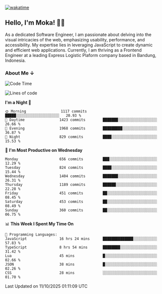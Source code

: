 [![wakatime](https://wakatime.com/badge/user/af9abd23-dba3-4dbe-973c-b045a9417a55.svg?style=social)](https://wakatime.com/@af9abd23-dba3-4dbe-973c-b045a9417a55)
## Hello, I'm Moka! 👋🏼


As a dedicated Software Engineer, I am passionate about delving into the visual intricacies of the web, emphasizing usability, performance, and accessibility. My expertise lies in leveraging JavaScript to create dynamic and efficient web applications. Currently, I am thriving as a Frontend Engineer at a leading Express Logistic Plaform company based in Bandung, Indonesia.

### About Me ↓

<!--START_SECTION:waka-->
![Code Time](http://img.shields.io/badge/Code%20Time-12%2C636%20hrs%2021%20mins-blue)

![Lines of code](https://img.shields.io/badge/From%20Hello%20World%20I%27ve%20Written-11.3%20million%20lines%20of%20code-blue)

**I'm a Night 🦉** 

```text
🌞 Morning                1117 commits        █████░░░░░░░░░░░░░░░░░░░░   20.93 % 
🌆 Daytime                1423 commits        ███████░░░░░░░░░░░░░░░░░░   26.66 % 
🌃 Evening                1968 commits        █████████░░░░░░░░░░░░░░░░   36.87 % 
🌙 Night                  829 commits         ████░░░░░░░░░░░░░░░░░░░░░   15.53 % 
```
📅 **I'm Most Productive on Wednesday** 

```text
Monday                   656 commits         ███░░░░░░░░░░░░░░░░░░░░░░   12.29 % 
Tuesday                  824 commits         ████░░░░░░░░░░░░░░░░░░░░░   15.44 % 
Wednesday                1404 commits        ███████░░░░░░░░░░░░░░░░░░   26.31 % 
Thursday                 1189 commits        ██████░░░░░░░░░░░░░░░░░░░   22.28 % 
Friday                   451 commits         ██░░░░░░░░░░░░░░░░░░░░░░░   08.45 % 
Saturday                 453 commits         ██░░░░░░░░░░░░░░░░░░░░░░░   08.49 % 
Sunday                   360 commits         ██░░░░░░░░░░░░░░░░░░░░░░░   06.75 % 
```


📊 **This Week I Spent My Time On** 

```text
💬 Programming Languages: 
JavaScript               16 hrs 24 mins      ██████████████░░░░░░░░░░░   57.83 % 
TypeScript               8 hrs 54 mins       ████████░░░░░░░░░░░░░░░░░   31.42 % 
Lua                      45 mins             █░░░░░░░░░░░░░░░░░░░░░░░░   02.66 % 
JSON                     38 mins             █░░░░░░░░░░░░░░░░░░░░░░░░   02.26 % 
CSS                      28 mins             ░░░░░░░░░░░░░░░░░░░░░░░░░   01.70 % 
```


 Last Updated on 11/10/2025 01:11:09 UTC
<!--END_SECTION:waka-->
